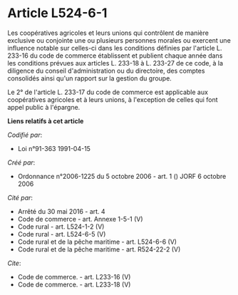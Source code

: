 # Article L524-6-1

Les coopératives agricoles et leurs unions qui contrôlent de manière exclusive ou conjointe une ou plusieurs personnes
morales ou exercent une influence notable sur celles-ci dans les conditions définies par l'article L. 233-16 du code de
commerce établissent et publient chaque année dans les conditions prévues aux articles L. 233-18 à L. 233-27 de ce code, à la
diligence du conseil d'administration ou du directoire, des comptes consolidés ainsi qu'un rapport sur la gestion du groupe. 

Le 2° de l'article L. 233-17 du code de commerce est applicable aux coopératives agricoles et à leurs unions, à l'exception
de celles qui font appel public à l'épargne.

**Liens relatifs à cet article**

_Codifié par_:

  - Loi n°91-363 1991-04-15

_Créé par_:

  - Ordonnance n°2006-1225 du 5 octobre 2006 - art. 1 () JORF 6 octobre 2006

_Cité par_:

  - Arrêté du 30 mai 2016 - art. 4
  - Code de commerce - art. Annexe 1-5-1 (V)
  - Code rural - art. L524-1-2 (V)
  - Code rural - art. L524-6-5 (V)
  - Code rural et de la pêche maritime - art. L524-6-6 (V)
  - Code rural et de la pêche maritime - art. R524-22-2 (V)

_Cite_:

  - Code de commerce. - art. L233-16 (V)
  - Code de commerce. - art. L233-18 (V)
